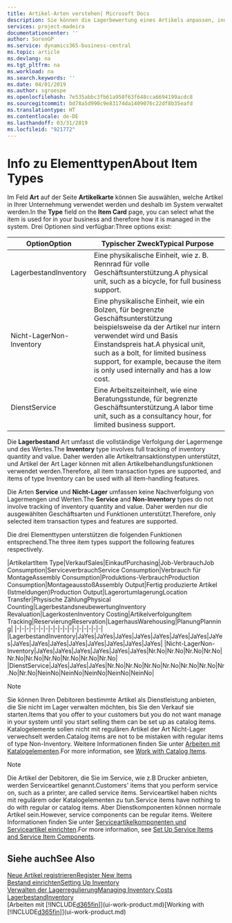 ```yaml
---
title: Artikel-Arten verstehen| Microsoft Docs
description: Sie können die Lagerbewertung eines Artikels anpassen, indem Sie die FIFO. oder " Standard "oder Durchschnittskostenmethode anwenden, z. B. wenn Artikelkosten für Gründe, die keine Transaktionen betreffen, ändern.
services: project-madeira
documentationcenter: ''
author: SorenGP
ms.service: dynamics365-business-central
ms.topic: article
ms.devlang: na
ms.tgt_pltfrm: na
ms.workload: na
ms.search.keywords: ''
ms.date: 04/01/2019
ms.author: sgroespe
ms.openlocfilehash: 7e535abbc3fb61a958f63f648cca6694199acdc8
ms.sourcegitcommit: bd78a5d990c9e83174da1409076c22df8b35eafd
ms.translationtype: HT
ms.contentlocale: de-DE
ms.lasthandoff: 03/31/2019
ms.locfileid: "921772"
---
```

# <a name="about-item-types"></a><span data-ttu-id="7bd61-103">Info zu Elementtypen</span><span class="sxs-lookup"><span data-stu-id="7bd61-103">About Item Types</span></span>
<span data-ttu-id="7bd61-104">Im Feld **Art** auf der Seite **Artikelkarte** können Sie auswählen, welche Artikel in Ihrer Unternehmung verwendet werden und deshalb im System verwaltet werden.</span><span class="sxs-lookup"><span data-stu-id="7bd61-104">In the **Type** field on the **Item Card** page, you can select what the item is used for in your business and therefore how it is managed in the system.</span></span> <span data-ttu-id="7bd61-105">Drei Optionen sind verfügbar:</span><span class="sxs-lookup"><span data-stu-id="7bd61-105">Three options exist:</span></span>

|<span data-ttu-id="7bd61-106">Option</span><span class="sxs-lookup"><span data-stu-id="7bd61-106">Option</span></span>|<span data-ttu-id="7bd61-107">Typischer Zweck</span><span class="sxs-lookup"><span data-stu-id="7bd61-107">Typical Purpose</span></span>|
|------|-----------|
|<span data-ttu-id="7bd61-108">Lagerbestand</span><span class="sxs-lookup"><span data-stu-id="7bd61-108">Inventory</span></span>|<span data-ttu-id="7bd61-109">Eine physikalische Einheit, wie z. B. Rennrad für volle Geschäftsunterstützung.</span><span class="sxs-lookup"><span data-stu-id="7bd61-109">A physical unit, such as a bicycle, for full business support.</span></span>|
|<span data-ttu-id="7bd61-110">Nicht-Lager</span><span class="sxs-lookup"><span data-stu-id="7bd61-110">Non-Inventory</span></span>|<span data-ttu-id="7bd61-111">Eine physikalische Einheit, wie ein Bolzen, für begrenzte Geschäftsunterstützung beispielsweise da der Artikel nur intern verwendet wird und Basis Einstandspreis hat.</span><span class="sxs-lookup"><span data-stu-id="7bd61-111">A physical unit, such as a bolt, for limited business support, for example, because the item is only used internally and has a low cost.</span></span>|
|<span data-ttu-id="7bd61-112">Dienst</span><span class="sxs-lookup"><span data-stu-id="7bd61-112">Service</span></span>|<span data-ttu-id="7bd61-113">Eine Arbeitszeiteinheit, wie eine Beratungsstunde, für begrenzte Geschäftsunterstützung.</span><span class="sxs-lookup"><span data-stu-id="7bd61-113">A labor time unit, such as a consultancy hour, for limited business support.</span></span>|

<span data-ttu-id="7bd61-114">Die **Lagerbestand** Art umfasst die vollständige Verfolgung der Lagermenge und des Wertes.</span><span class="sxs-lookup"><span data-stu-id="7bd61-114">The **Inventory** type involves full tracking of inventory quantity and value.</span></span> <span data-ttu-id="7bd61-115">Daher werden alle Artikeltransaktionstypen unterstützt, und Artikel der Art Lager können mit allen Artikelbehandlungsfunktionen verwendet werden.</span><span class="sxs-lookup"><span data-stu-id="7bd61-115">Therefore, all item transaction types are supported, and items of type Inventory can be used with all item-handling features.</span></span>

<span data-ttu-id="7bd61-116">Die Arten **Service** und **Nicht-Lager** umfassen keine Nachverfolgung von Lagermengen und Werten.</span><span class="sxs-lookup"><span data-stu-id="7bd61-116">The **Service** and **Non-Inventory** types do not involve tracking of inventory quantity and value.</span></span> <span data-ttu-id="7bd61-117">Daher werden nur die ausgewählten Geschäftsarten und Funktionen unterstützt.</span><span class="sxs-lookup"><span data-stu-id="7bd61-117">Therefore, only selected item transaction types and features are supported.</span></span>

<span data-ttu-id="7bd61-118">Die drei Elementtypen unterstützen die folgenden Funktionen entsprechend.</span><span class="sxs-lookup"><span data-stu-id="7bd61-118">The three item types support the following features respectively.</span></span>

|<span data-ttu-id="7bd61-119">Artikelart</span><span class="sxs-lookup"><span data-stu-id="7bd61-119">Item Type</span></span>|<span data-ttu-id="7bd61-120">Verkauf</span><span class="sxs-lookup"><span data-stu-id="7bd61-120">Sales</span></span>|<span data-ttu-id="7bd61-121">Einkauf</span><span class="sxs-lookup"><span data-stu-id="7bd61-121">Purchasing</span></span>|<span data-ttu-id="7bd61-122">Job-Verbrauch</span><span class="sxs-lookup"><span data-stu-id="7bd61-122">Job Consumption</span></span>|<span data-ttu-id="7bd61-123">Serviceverbrauch</span><span class="sxs-lookup"><span data-stu-id="7bd61-123">Service Consumption</span></span>|<span data-ttu-id="7bd61-124">Verbrauch für Montage</span><span class="sxs-lookup"><span data-stu-id="7bd61-124">Assembly Consumption</span></span>|<span data-ttu-id="7bd61-125">Produktions-Verbrauch</span><span class="sxs-lookup"><span data-stu-id="7bd61-125">Production Consumption</span></span>|<span data-ttu-id="7bd61-126">Montageausstoß</span><span class="sxs-lookup"><span data-stu-id="7bd61-126">Assembly Output</span></span>|<span data-ttu-id="7bd61-127">Fertig produzierte Artikel (Istmeldungen)</span><span class="sxs-lookup"><span data-stu-id="7bd61-127">Production Output</span></span>|<span data-ttu-id="7bd61-128">Lagerortumlagerung</span><span class="sxs-lookup"><span data-stu-id="7bd61-128">Location Transfer</span></span>|<span data-ttu-id="7bd61-129">Physische Zählung</span><span class="sxs-lookup"><span data-stu-id="7bd61-129">Physical Counting</span></span>|<span data-ttu-id="7bd61-130">Lagerbestandsneubewertung</span><span class="sxs-lookup"><span data-stu-id="7bd61-130">Inventory Revaluation</span></span>|<span data-ttu-id="7bd61-131">Lagerkosten</span><span class="sxs-lookup"><span data-stu-id="7bd61-131">Inventory Costing</span></span>|<span data-ttu-id="7bd61-132">Artikelverfolgung</span><span class="sxs-lookup"><span data-stu-id="7bd61-132">Item Tracking</span></span>|<span data-ttu-id="7bd61-133">Reservierung</span><span class="sxs-lookup"><span data-stu-id="7bd61-133">Reservation</span></span>|<span data-ttu-id="7bd61-134">Lagerhaus</span><span class="sxs-lookup"><span data-stu-id="7bd61-134">Warehousing</span></span>|<span data-ttu-id="7bd61-135">Planung</span><span class="sxs-lookup"><span data-stu-id="7bd61-135">Planning</span></span>|
|-|-|-|-|-|-|-|-|-|-|-|-|-|-|-|-|-|-|
|<span data-ttu-id="7bd61-136">Lagerbestand</span><span class="sxs-lookup"><span data-stu-id="7bd61-136">Inventory</span></span>|<span data-ttu-id="7bd61-137">Ja</span><span class="sxs-lookup"><span data-stu-id="7bd61-137">Yes</span></span>|<span data-ttu-id="7bd61-138">Ja</span><span class="sxs-lookup"><span data-stu-id="7bd61-138">Yes</span></span>|<span data-ttu-id="7bd61-139">Ja</span><span class="sxs-lookup"><span data-stu-id="7bd61-139">Yes</span></span>|<span data-ttu-id="7bd61-140">Ja</span><span class="sxs-lookup"><span data-stu-id="7bd61-140">Yes</span></span>|<span data-ttu-id="7bd61-141">Ja</span><span class="sxs-lookup"><span data-stu-id="7bd61-141">Yes</span></span>|<span data-ttu-id="7bd61-142">Ja</span><span class="sxs-lookup"><span data-stu-id="7bd61-142">Yes</span></span>|<span data-ttu-id="7bd61-143">Ja</span><span class="sxs-lookup"><span data-stu-id="7bd61-143">Yes</span></span>|<span data-ttu-id="7bd61-144">Ja</span><span class="sxs-lookup"><span data-stu-id="7bd61-144">Yes</span></span>|<span data-ttu-id="7bd61-145">Ja</span><span class="sxs-lookup"><span data-stu-id="7bd61-145">Yes</span></span>|<span data-ttu-id="7bd61-146">Ja</span><span class="sxs-lookup"><span data-stu-id="7bd61-146">Yes</span></span>|<span data-ttu-id="7bd61-147">Ja</span><span class="sxs-lookup"><span data-stu-id="7bd61-147">Yes</span></span>|<span data-ttu-id="7bd61-148">Ja</span><span class="sxs-lookup"><span data-stu-id="7bd61-148">Yes</span></span>|<span data-ttu-id="7bd61-149">Ja</span><span class="sxs-lookup"><span data-stu-id="7bd61-149">Yes</span></span>|<span data-ttu-id="7bd61-150">Ja</span><span class="sxs-lookup"><span data-stu-id="7bd61-150">Yes</span></span>|<span data-ttu-id="7bd61-151">Ja</span><span class="sxs-lookup"><span data-stu-id="7bd61-151">Yes</span></span>|<span data-ttu-id="7bd61-152">Ja</span><span class="sxs-lookup"><span data-stu-id="7bd61-152">Yes</span></span>|
|<span data-ttu-id="7bd61-153">Nicht-Lager</span><span class="sxs-lookup"><span data-stu-id="7bd61-153">Non-Inventory</span></span>|<span data-ttu-id="7bd61-154">Ja</span><span class="sxs-lookup"><span data-stu-id="7bd61-154">Yes</span></span>|<span data-ttu-id="7bd61-155">Ja</span><span class="sxs-lookup"><span data-stu-id="7bd61-155">Yes</span></span>|<span data-ttu-id="7bd61-156">Ja</span><span class="sxs-lookup"><span data-stu-id="7bd61-156">Yes</span></span>|<span data-ttu-id="7bd61-157">Ja</span><span class="sxs-lookup"><span data-stu-id="7bd61-157">Yes</span></span>|<span data-ttu-id="7bd61-158">Ja</span><span class="sxs-lookup"><span data-stu-id="7bd61-158">Yes</span></span>|<span data-ttu-id="7bd61-159">Ja</span><span class="sxs-lookup"><span data-stu-id="7bd61-159">Yes</span></span>|<span data-ttu-id="7bd61-160">Nr.</span><span class="sxs-lookup"><span data-stu-id="7bd61-160">No</span></span>|<span data-ttu-id="7bd61-161">Nr.</span><span class="sxs-lookup"><span data-stu-id="7bd61-161">No</span></span>|<span data-ttu-id="7bd61-162">Nr.</span><span class="sxs-lookup"><span data-stu-id="7bd61-162">No</span></span>|<span data-ttu-id="7bd61-163">Nr.</span><span class="sxs-lookup"><span data-stu-id="7bd61-163">No</span></span>|<span data-ttu-id="7bd61-164">Nr.</span><span class="sxs-lookup"><span data-stu-id="7bd61-164">No</span></span>|<span data-ttu-id="7bd61-165">Nr.</span><span class="sxs-lookup"><span data-stu-id="7bd61-165">No</span></span>|<span data-ttu-id="7bd61-166">Nr.</span><span class="sxs-lookup"><span data-stu-id="7bd61-166">No</span></span>|<span data-ttu-id="7bd61-167">Nr.</span><span class="sxs-lookup"><span data-stu-id="7bd61-167">No</span></span>|<span data-ttu-id="7bd61-168">Nr.</span><span class="sxs-lookup"><span data-stu-id="7bd61-168">No</span></span>|<span data-ttu-id="7bd61-169">Nr.</span><span class="sxs-lookup"><span data-stu-id="7bd61-169">No</span></span>|
|<span data-ttu-id="7bd61-170">Dienst</span><span class="sxs-lookup"><span data-stu-id="7bd61-170">Service</span></span>|<span data-ttu-id="7bd61-171">Ja</span><span class="sxs-lookup"><span data-stu-id="7bd61-171">Yes</span></span>|<span data-ttu-id="7bd61-172">Ja</span><span class="sxs-lookup"><span data-stu-id="7bd61-172">Yes</span></span>|<span data-ttu-id="7bd61-173">Ja</span><span class="sxs-lookup"><span data-stu-id="7bd61-173">Yes</span></span>|<span data-ttu-id="7bd61-174">Nr.</span><span class="sxs-lookup"><span data-stu-id="7bd61-174">No</span></span>|<span data-ttu-id="7bd61-175">Nr.</span><span class="sxs-lookup"><span data-stu-id="7bd61-175">No</span></span>|<span data-ttu-id="7bd61-176">Nr.</span><span class="sxs-lookup"><span data-stu-id="7bd61-176">No</span></span>|<span data-ttu-id="7bd61-177">Nr.</span><span class="sxs-lookup"><span data-stu-id="7bd61-177">No</span></span>|<span data-ttu-id="7bd61-178">Nr.</span><span class="sxs-lookup"><span data-stu-id="7bd61-178">No</span></span>|<span data-ttu-id="7bd61-179">Nr.</span><span class="sxs-lookup"><span data-stu-id="7bd61-179">No</span></span>|<span data-ttu-id="7bd61-180">Nr.</span><span class="sxs-lookup"><span data-stu-id="7bd61-180">No</span></span>|<span data-ttu-id="7bd61-181">Nr.</span><span class="sxs-lookup"><span data-stu-id="7bd61-181">No</span></span>|<span data-ttu-id="7bd61-182">Nein</span><span class="sxs-lookup"><span data-stu-id="7bd61-182">No</span></span>|<span data-ttu-id="7bd61-183">Nein</span><span class="sxs-lookup"><span data-stu-id="7bd61-183">No</span></span>|<span data-ttu-id="7bd61-184">Nein</span><span class="sxs-lookup"><span data-stu-id="7bd61-184">No</span></span>|<span data-ttu-id="7bd61-185">Nein</span><span class="sxs-lookup"><span data-stu-id="7bd61-185">No</span></span>|<span data-ttu-id="7bd61-186">Nein</span><span class="sxs-lookup"><span data-stu-id="7bd61-186">No</span></span>|

> [!NOTE]
> <span data-ttu-id="7bd61-187">Sie können Ihren Debitoren bestimmte Artikel als Dienstleistung anbieten, die Sie nicht im Lager verwalten möchten, bis Sie den Verkauf sie starten.</span><span class="sxs-lookup"><span data-stu-id="7bd61-187">Items that you offer to your customers but you do not want manage in your system until you start selling them can be set up as catalog items.</span></span> <span data-ttu-id="7bd61-188">Katalogelemente sollen nicht mit regulären Artikel der Art Nicht-Lager verwechselt werden.</span><span class="sxs-lookup"><span data-stu-id="7bd61-188">Catalog items are not to be mistaken with regular items of type Non-Inventory.</span></span> <span data-ttu-id="7bd61-189">Weitere Informationen finden Sie unter [Arbeiten mit Katalogelementen](inventory-how-work-nonstock-items.md).</span><span class="sxs-lookup"><span data-stu-id="7bd61-189">For more information, see [Work with Catalog Items](inventory-how-work-nonstock-items.md).</span></span>

> [!NOTE]
> <span data-ttu-id="7bd61-190">Die Artikel der Debitoren, die Sie im Service, wie z.B Drucker anbieten, werden Serviceartikel genannt.</span><span class="sxs-lookup"><span data-stu-id="7bd61-190">Customers' items that you perform service on, such as a printer, are called service items.</span></span> <span data-ttu-id="7bd61-191">Serviceartikel haben nichts mit regulärem oder Katalogelementen zu tun.</span><span class="sxs-lookup"><span data-stu-id="7bd61-191">Service items have nothing to do with regular or catalog items.</span></span> <span data-ttu-id="7bd61-192">Aber Dienstkomponenten können normale Artikel sein.</span><span class="sxs-lookup"><span data-stu-id="7bd61-192">However, service components can be regular items.</span></span> <span data-ttu-id="7bd61-193">Weitere Informationen finden Sie unter [Serviceartikelkomponenten und Serviceartikel einrichten](service-how-setup-service-items.md).</span><span class="sxs-lookup"><span data-stu-id="7bd61-193">For more information, see [Set Up Service Items and Service Item Components](service-how-setup-service-items.md).</span></span>

## <a name="see-also"></a><span data-ttu-id="7bd61-194">Siehe auch</span><span class="sxs-lookup"><span data-stu-id="7bd61-194">See Also</span></span>
[<span data-ttu-id="7bd61-195">Neue Artikel registrieren</span><span class="sxs-lookup"><span data-stu-id="7bd61-195">Register New Items</span></span>](inventory-how-register-new-items.md)  
[<span data-ttu-id="7bd61-196">Bestand einrichten</span><span class="sxs-lookup"><span data-stu-id="7bd61-196">Setting Up Inventory</span></span>](inventory-setup-inventory.md)  
[<span data-ttu-id="7bd61-197">Verwalten der Lagerregulierung</span><span class="sxs-lookup"><span data-stu-id="7bd61-197">Managing Inventory Costs</span></span>](finance-manage-inventory-costs.md)  
[<span data-ttu-id="7bd61-198">Lagerbestand</span><span class="sxs-lookup"><span data-stu-id="7bd61-198">Inventory</span></span>](inventory-manage-inventory.md)  
<span data-ttu-id="7bd61-199">[Arbeiten mit [!INCLUDE[d365fin](includes/d365fin_md.md)]](ui-work-product.md)</span><span class="sxs-lookup"><span data-stu-id="7bd61-199">[Working with [!INCLUDE[d365fin](includes/d365fin_md.md)]](ui-work-product.md)</span></span>
